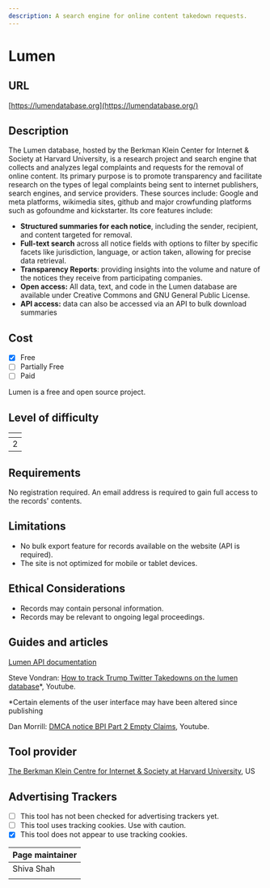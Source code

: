 ```yaml
---
description: A search engine for online content takedown requests.
---
```


# Lumen

## URL

[https://lumendatabase.org](https://lumendatabase.org/)

## Description

The Lumen database, hosted by the Berkman Klein Center for Internet & Society at Harvard University, is a research project and search engine that collects and analyzes legal complaints and requests for the removal of online content. Its primary purpose is to promote transparency and facilitate research on the types of legal complaints being sent to internet publishers, search engines, and service providers. These sources include: Google and meta platforms, wikimedia sites, github and major crowfunding platforms such as gofoundme and kickstarter. Its core features include:

* **Structured summaries for each notice**, including the sender, recipient, and content targeted for removal.
* **Full-text search** across all notice fields with options to filter by specific facets like jurisdiction, language, or action taken, allowing for precise data retrieval.
* **Transparency Reports**: providing insights into the volume and nature of the notices they receive from participating companies.
* **Open access:** All data, text, and code in the Lumen database are available under Creative Commons and GNU General Public License.
* **API access:** data can also be accessed via an API to bulk download summaries

## Cost

* [x] Free
* [ ] Partially Free
* [ ] Paid

Lumen is a free and open source project.

## Level of difficulty

<table><thead><tr><th data-type="rating" data-max="5"></th></tr></thead><tbody><tr><td>2</td></tr></tbody></table>

## Requirements

No registration required. An email address is required to gain full access to the records' contents.

## Limitations

* No bulk export feature for records available on the website (API is required).
* The site is not optimized for mobile or tablet devices.

## Ethical Considerations

* Records may contain personal information.
* Records may be relevant to ongoing legal proceedings.

## Guides and articles

[Lumen API documentation](https://github.com/berkmancenter/lumendatabase/wiki/Lumen-API-Documentation)

Steve Vondran: [How to track Trump Twitter Takedowns on the lumen database](https://www.youtube.com/watch?v=tY5sOxznvEU)\*, Youtube.

\*Certain elements of the user interface may have been altered since publishing

Dan Morrill: [DMCA notice BPI Part 2 Empty Claims](https://www.youtube.com/watch?v=C6N8y0i7440), Youtube.

## Tool provider

[The Berkman Klein Centre for Internet & Society at Harvard University](https://github.com/berkmancenter), US

## Advertising Trackers

* [ ] This tool has not been checked for advertising trackers yet.
* [ ] This tool uses tracking cookies. Use with caution.
* [x] This tool does not appear to use tracking cookies.

| Page maintainer |
| --------------- |
| Shiva Shah      |
|                 |
